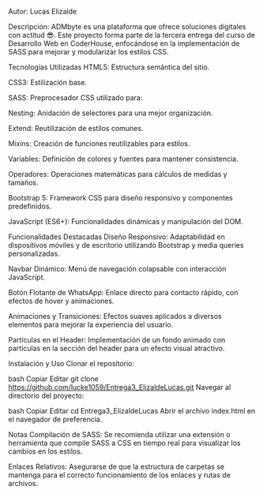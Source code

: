 Autor: Lucas Elizalde

Descripción: ADMbyte es una plataforma que ofrece soluciones digitales con actitud 😎. Este proyecto forma parte de la tercera entrega del curso de Desarrollo Web en CoderHouse, enfocándose en la implementación de SASS para mejorar y modularizar los estilos CSS.

Tecnologías Utilizadas
HTML5: Estructura semántica del sitio.

CSS3: Estilización base.

SASS: Preprocesador CSS utilizado para:

Nesting: Anidación de selectores para una mejor organización.

Extend: Reutilización de estilos comunes.

Mixins: Creación de funciones reutilizables para estilos.

Variables: Definición de colores y fuentes para mantener consistencia.

Operadores: Operaciones matemáticas para cálculos de medidas y tamaños.

Bootstrap 5: Framework CSS para diseño responsivo y componentes predefinidos.

JavaScript (ES6+): Funcionalidades dinámicas y manipulación del DOM.

Funcionalidades Destacadas
Diseño Responsivo: Adaptabilidad en dispositivos móviles y de escritorio utilizando Bootstrap y media queries personalizadas.

Navbar Dinámico: Menú de navegación colapsable con interacción JavaScript.

Botón Flotante de WhatsApp: Enlace directo para contacto rápido, con efectos de hover y animaciones.

Animaciones y Transiciones: Efectos suaves aplicados a diversos elementos para mejorar la experiencia del usuario.

Partículas en el Header: Implementación de un fondo animado con partículas en la sección del header para un efecto visual atractivo.

Instalación y Uso
Clonar el repositorio:

bash
Copiar
Editar
git clone https://github.com/lucke1059/Entrega3_ElizaldeLucas.git
Navegar al directorio del proyecto:

bash
Copiar
Editar
cd Entrega3_ElizaldeLucas
Abrir el archivo index.html en el navegador de preferencia.

Notas
Compilación de SASS: Se recomienda utilizar una extensión o herramienta que compile SASS a CSS en tiempo real para visualizar los cambios en los estilos.

Enlaces Relativos: Asegurarse de que la estructura de carpetas se mantenga para el correcto funcionamiento de los enlaces y rutas de archivos.
